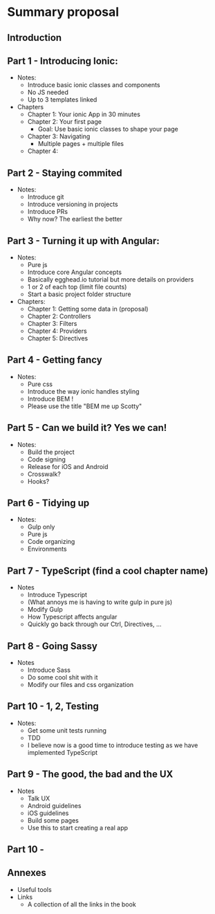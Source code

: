 # Summary proposal

## Introduction
## Part 1 - Introducing Ionic: 
* Notes:
    * Introduce basic ionic classes and components
    * No JS needed
    * Up to 3 templates linked
* Chapters
    * Chapter 1: Your ionic App in 30 minutes
    * Chapter 2: Your first page
        * Goal: Use basic ionic classes to shape your page
    * Chapter 3: Navigating
        * Multiple pages + multiple files
    * Chapter 4: 

## Part 2 - Staying commited
* Notes:
    * Introduce git
    * Introduce versioning in projects
    * Introduce PRs
    * Why now? The earliest the better

## Part 3 - Turning it up with Angular:
* Notes:
    * Pure js
    * Introduce core Angular concepts
    * Basically egghead.io tutorial but more details on providers
    * 1 or 2 of each top (limit file counts)
    * Start a basic project folder structure
* Chapters:
    * Chapter 1: Getting some data in (proposal)
    * Chapter 2: Controllers
    * Chapter 3: Filters
    * Chapter 4: Providers
    * Chapter 5: Directives

## Part 4 - Getting fancy
* Notes:
    * Pure css
    * Introduce the way ionic handles styling
    * Introduce BEM !
    * Please use the title "BEM me up Scotty"

## Part 5 - Can we build it? Yes we can!
* Notes:
    * Build the project
    * Code signing
    * Release for iOS and Android
    * Crosswalk?
    * Hooks?

## Part 6 - Tidying up
* Notes:
    * Gulp only
    * Pure js
    * Code organizing
    * Environments

## Part 7 - TypeScript (find a cool chapter name)
* Notes
    * Introduce Typescript
    * (What annoys me is having to write gulp in pure js)
    * Modify Gulp
    * How Typescript affects angular
    * Quickly go back through our Ctrl, Directives, ...

## Part 8 - Going Sassy
* Notes
    * Introduce Sass
    * Do some cool shit with it
    * Modify our files and css organization


## Part 10 - 1, 2, Testing
* Notes:
    * Get some unit tests running
    * TDD
    * I believe now is a good time to introduce testing as we have implemented TypeScript

## Part 9 - The good, the bad and the UX
* Notes
    * Talk UX
    * Android guidelines
    * iOS guidelines
    * Build some pages
    * Use this to start creating a real app

## Part 10 - 

## Annexes
* Useful tools
* Links
    * A collection of all the links in the book
